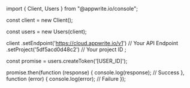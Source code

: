 import { Client,  Users } from "@appwrite.io/console";

const client = new Client();

const users = new Users(client);

client
    .setEndpoint('https://cloud.appwrite.io/v1') // Your API Endpoint
    .setProject('5df5acd0d48c2') // Your project ID
;

const promise = users.createToken('[USER_ID]');

promise.then(function (response) {
    console.log(response); // Success
}, function (error) {
    console.log(error); // Failure
});